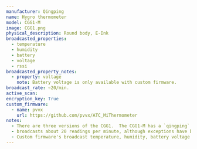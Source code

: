 ```yaml
---
manufacturer: Qingping
name: Hygro thermometer
model: CGG1-M
image: CGG1.png
physical_description: Round body, E-Ink
broadcasted_properties:
  - temperature
  - humidity
  - battery
  - voltage
  - rssi
broadcasted_property_notes:
  - property: voltage
    note: Battery voltage is only available with custom firmware.
broadcast_rate: ~20/min.
active_scan:
encryption_key: True
custom_firmware:
  - name: pvvx
    url: https://github.com/pvvx/ATC_MiThermometer
notes:
  - There are three versions of the CGG1.  The CGG1-M has a `qingping` logo at the back (left picture) ![CGG1]({{site.baseurl}}/assets/images/CGG1-back.png)
  - broadcasts about 20 readings per minute, although exceptions have been reported with 1 reading per 10 minutes.
  - Custom firmware's broadcast temperature, humidity, battery voltage and battery level in percent. Broadcast interval can be set by the user and encryption can be used as an option. BLE monitor will automatically use the advertisement type with the highest accuracy, when setting the firmware to broadcast all advertisement types.
---
```

